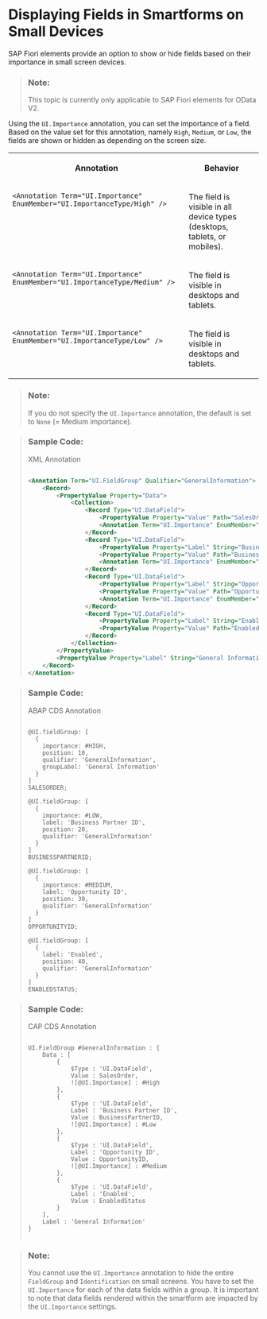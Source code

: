 <!-- loio0096cd2e7abb4c3fb11cf4dedc9fa740 -->

# Displaying Fields in Smartforms on Small Devices

SAP Fiori elements provide an option to show or hide fields based on their importance in small screen devices.

> ### Note:  
> This topic is currently only applicable to SAP Fiori elements for OData V2.

Using the `UI.Importance` annotation, you can set the importance of a field. Based on the value set for this annotation, namely `High`, `Medium`, or `Low`, the fields are shown or hidden as depending on the screen size.


<table>
<tr>
<th valign="top">

Annotation



</th>
<th valign="top">

Behavior



</th>
</tr>
<tr>
<td valign="top">

`<Annotation Term="UI.Importance" EnumMember="UI.ImportanceType/High" />` 



</td>
<td valign="top">

The field is visible in all device types \(desktops, tablets, or mobiles\).



</td>
</tr>
<tr>
<td valign="top">

`<Annotation Term="UI.Importance" EnumMember="UI.ImportanceType/Medium" />` 



</td>
<td valign="top">

The field is visible in desktops and tablets.



</td>
</tr>
<tr>
<td valign="top">

`<Annotation Term="UI.Importance" EnumMember="UI.ImportanceType/Low" />` 



</td>
<td valign="top">

The field is visible in desktops and tablets.



</td>
</tr>
</table>



> ### Note:  
> If you do not specify the `UI.Importance` annotation, the default is set to `None` \(= Medium importance\).

> ### Sample Code:  
> XML Annotation
> 
> ```xml
> 
> <Annotation Term="UI.FieldGroup" Qualifier="GeneralInformation">
>     <Record>
>         <PropertyValue Property="Data">
>             <Collection>
>                 <Record Type="UI.DataField">
>                     <PropertyValue Property="Value" Path="SalesOrder"/>
>                     <Annotation Term="UI.Importance" EnumMember="UI.ImportanceType/High"/>
>                 </Record>
>                 <Record Type="UI.DataField">
>                     <PropertyValue Property="Label" String="Business Partner ID"/>
>                     <PropertyValue Property="Value" Path="BusinessPartnerID"/>
>                     <Annotation Term="UI.Importance" EnumMember="UI.ImportanceType/Low"/>
>                 </Record>
>                 <Record Type="UI.DataField">
>                     <PropertyValue Property="Label" String="Opportunity ID"/>
>                     <PropertyValue Property="Value" Path="OpportunityID"/>
>                     <Annotation Term="UI.Importance" EnumMember="UI.ImportanceType/Medium"/>
>                 </Record>
>                 <Record Type="UI.DataField">
>                     <PropertyValue Property="Label" String="Enabled"/>
>                     <PropertyValue Property="Value" Path="EnabledStatus"/>
>                 </Record>
>             </Collection>
>         </PropertyValue>
>         <PropertyValue Property="Label" String="General Information"/>
>     </Record>
> </Annotation>
> ```

> ### Sample Code:  
> ABAP CDS Annotation
> 
> ```
> 
> @UI.fieldGroup: [
>   {
>     importance: #HIGH,
>     position: 10,
>     qualifier: 'GeneralInformation',
>     groupLabel: 'General Information'
>   }
> ]
> SALESORDER;
> 
> @UI.fieldGroup: [
>   {
>     importance: #LOW,
>     label: 'Business Partner ID',
>     position: 20,
>     qualifier: 'GeneralInformation'
>   }
> ]
> BUSINESSPARTNERID;
> 
> @UI.fieldGroup: [
>   {
>     importance: #MEDIUM,
>     label: 'Opportunity ID',
>     position: 30,
>     qualifier: 'GeneralInformation'
>   }
> ]
> OPPORTUNITYID;
> 
> @UI.fieldGroup: [
>   {
>     label: 'Enabled',
>     position: 40,
>     qualifier: 'GeneralInformation'
>   }
> ]
> ENABLEDSTATUS;
> 
> ```

> ### Sample Code:  
> CAP CDS Annotation
> 
> ```
> 
> UI.FieldGroup #GeneralInformation : {
>     Data : [
>         {
>             $Type : 'UI.DataField',
>             Value : SalesOrder,
>             ![@UI.Importance] : #High
>         },
>         {
>             $Type : 'UI.DataField',
>             Label : 'Business Partner ID',
>             Value : BusinessPartnerID,
>             ![@UI.Importance] : #Low
>         },
>         {
>             $Type : 'UI.DataField',
>             Label : 'Opportunity ID',
>             Value : OpportunityID,
>             ![@UI.Importance] : #Medium
>         },
>         {
>             $Type : 'UI.DataField',
>             Label : 'Enabled',
>             Value : EnabledStatus
>         }
>     ],
>     Label : 'General Information'
> }
> 
> 
> ```

> ### Note:  
> You cannot use the `UI.Importance` annotation to hide the entire `FieldGroup` and `Identification` on small screens. You have to set the `UI.Importance` for each of the data fields within a group. It is important to note that data fields rendered within the smartform are impacted by the `UI.Importance` settings.

